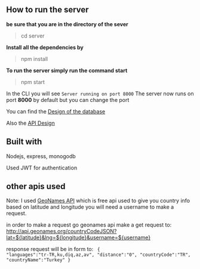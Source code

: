 


## How to run the server

<b>be sure that you are in the directory of the sever</b>
> cd server

<b>Install all the dependencies by</b>
> npm install

<b>To run the server simply run the command start</b>
> npm start

In the CLI you will see
<code>Server running on port 8000</code>
The server now runs on port <b>8000</b> by default but you can change the port

You can find the <a href="https://github.com/Oaik/COVID-Tracker/edit/main/README.md#design-of-database"> Design of the database </a>

Also the <a href="https://github.com/Oaik/COVID-Tracker/edit/main/README.md#design-of-api"> API Design </a>


## Built with
Nodejs, express, monogodb

Used JWT for authentication


## other apis used

Note: I used <a href="api.geonames.org">GeoNames API</a> which is free api used to give you country info based on latitude and longitude
you will need a username to make a request.


in order to make a request go geonames api make a get request to:
http://api.geonames.org/countryCodeJSON?lat=${latitude}&lng=${longitude}&username=${username}


response request will be in form to:
<code>
{
    "languages":"tr-TR,ku,diq,az,av",
    "distance":"0",
    "countryCode":"TR",
    "countryName":"Turkey"
}
</code>